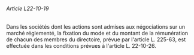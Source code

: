 ###### Article L22-10-19

Dans les sociétés dont les actions sont admises aux négociations sur un marché réglementé, la fixation du mode et du montant de la rémunération de chacun des membres du directoire, prévue par l'article L. 225-63, est effectuée dans les conditions prévues à l'article L. 22-10-26.

